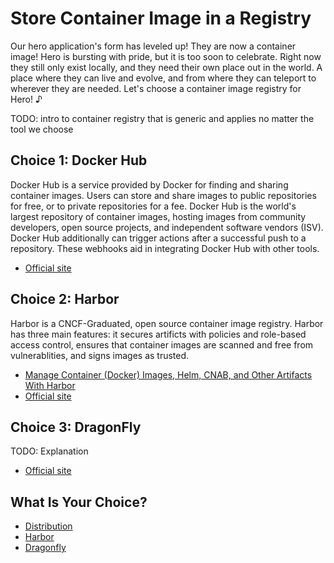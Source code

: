 # Store Container Image in a Registry

Our hero application's form has leveled up! They are now a container image! Hero is bursting with pride, but it is too soon to celebrate. Right now they still only exist locally, and they need their own place out in the world. A place where they can live and evolve, and from where they can teleport to wherever they are needed. Let's choose a container image registry for Hero! ♪  

TODO: intro to container registry that is generic and applies no matter the tool we choose

## Choice 1: Docker Hub

Docker Hub is a service provided by Docker for finding and sharing container images. Users can store and share images to public repositories for free, or to private repositories for a fee. Docker Hub is the world's largest repository of container images, hosting images from community developers, open source projects, and independent software vendors (ISV). Docker Hub additionally can trigger actions after a successful push to a repository. These webhooks aid in integrating Docker Hub with other tools.

* [Official site](https://hub.docker.com)

## Choice 2: Harbor

Harbor is a CNCF-Graduated, open source container image registry. Harbor has three main features: it secures artificts with policies and role-based access control, ensures that container images are scanned and free from vulnerablities, and signs images as trusted. 

* [Manage Container (Docker) Images, Helm, CNAB, and Other Artifacts With Harbor](https://youtu.be/f931M4-my1k)
* [Official site](https://goharbor.io)

## Choice 3: DragonFly

TODO: Explanation

* [Official site](https://d7y.io)

## What Is Your Choice?

* [Distribution](distribution.md)
* [Harbor](harbor.md)
* [Dragonfly](dragonfly.md)